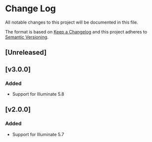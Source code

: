 # Change Log

All notable changes to this project will be documented in this file.

The format is based on [Keep a Changelog](http://keepachangelog.com/)
and this project adheres to [Semantic Versioning](http://semver.org/).

## [Unreleased]

## [v3.0.0]

### Added
  
* Support for Illuminate 5.8

## [v2.0.0]

### Added

* Support for Illuminate 5.7
